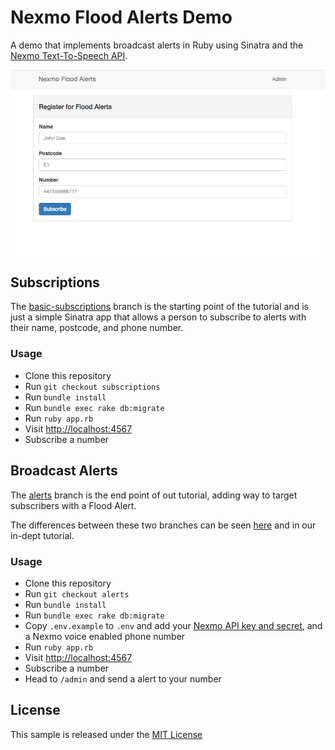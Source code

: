 # Nexmo Flood Alerts Demo

A demo that implements broadcast alerts in Ruby
using Sinatra and the [Nexmo Text-To-Speech API](https://docs.nexmo.com/voice/text-to-speech).

![Nexmo Flood Alerts](images/screenshot.png)

## Subscriptions

The [basic-subscriptions](../../tree/basic-subscriptions) branch is the starting point of the tutorial and is just a simple Sinatra app that allows a person to
subscribe to alerts with their name, postcode, and phone number.

### Usage

* Clone this repository
* Run `git checkout subscriptions`
* Run `bundle install`
* Run `bundle exec rake db:migrate`
* Run `ruby app.rb`
* Visit [http://localhost:4567](http://localhost:4567)
* Subscribe a number

## Broadcast Alerts

The [alerts](../../tree/alerts) branch is the end point of out tutorial,
adding way to target subscribers with a Flood Alert.

The differences between these two branches can be seen [here](../../compare/subscriptions...alerts)
and in our in-dept tutorial.

### Usage

* Clone this repository
* Run `git checkout alerts`
* Run `bundle install`
* Run `bundle exec rake db:migrate`
* Copy `.env.example` to `.env` and add your [Nexmo API key and secret](https://dashboard.nexmo.com/settings), and a Nexmo voice enabled phone
number
* Run `ruby app.rb`
* Visit [http://localhost:4567](http://localhost:4567)
* Subscribe a number
* Head to `/admin` and send a alert to your number

## License

This sample is released under the [MIT License][license]

[license]: LICENSE.txt
